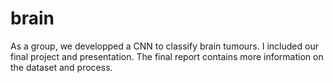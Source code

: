 # brain
As a group, we developped a CNN to classify brain tumours. I included our final project and presentation. The final report contains more information on the dataset and process.
